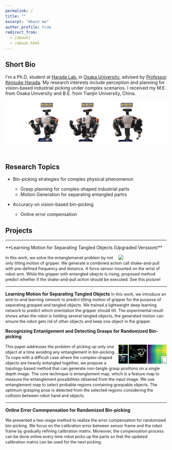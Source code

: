 ```yaml
---
permalink: /
title: ""
excerpt: "About me"
author_profile: true
redirect_from: 
  - /about/
  - /about.html
---    
```

## Short Bio

I'm a Ph.D. student at [Harada Lab.](https://www.roboticmanipulation.org/) in [Osaka University](https://www.osaka-u.ac.jp/en), advised by [Professor Kensuke Harada](http://www.hlab.sys.es.osaka-u.ac.jp/people/harada/). My research interests include perception and planning for vision-based industrial picking under complex scenarios. I received my M.E. from Osaka University and B.E. from Tianjin University, China.


![avatar-w70](/images/frontpage.png)

<br>

## Research Topics

- Bin-picking strategies for complex physical phenomenon
  - Grasp planning for complex-shaped industrial parts
  - Motion Generation for separating entangled partrs

- Accuracy on vision-based bin-picking
  - Online error compensation



## Projects

-----------------
<span>
**Learning Motion for Separating Tangled Objects (Upgraded Verssion)**

<span style="font-size:90%;text-align:justify">In this work, <img align="right" width="30%" src="/images/shaking.gif">we solve the entanglemenet problem by not only tilting motion of gripper. We generate a combined action call shake-and-pull with pre-defined frequency and distance. A force sensor mounted on the wrist of robot arm. While the gripper with entangled obejcts is rising, proposed method predict whether if the shake-and-pull action should be executed. See this picture! </span> 

</span>

-----------------

<span>

**Learning Motion for Separating Tangled Objects**
<span style="font-size:90%;text-align:justify">In this work, we introduce an end-to-end learning network to predict tilting motion of gripper for the purpose of separating grasped and tangled objects. We trained a lightweight deep learning network to predict which orientation the gripper should tilt. The experimental result shows when the robot is holding several tangled objects, the generated motion can ensure the robot gets rid of other objects and keep one object in the gripper. </span> 

</span>

<span>

**Recognizing Entanlgement and Detecting Grasps for Randomized Bin-picking**

<span style="font-size:90%;text-align:justify">This paper <img align="right" width="30%" src="/images/emap.jpg">addresses the problem of picking up only one object at a time avoiding any entanglement in bin-picking. To cope with a difficult case where the complex-shaped objects are heavily entangled together, we propose a topology-based method that can generate non-tangle grasp positions on a single depth image. The core technique is entanglement map, which is a feature map to measure the entanglement possibilities obtained from the input image. We use entanglement map to select probable regions containing graspable objects. The optimum grasping pose is detected from the selected regions considering the collision between robot hand and objects. </span> 

</span>

-----------------

<span>

**Online Error Commpensation for Randomized Bin-picking**

<span style="font-size:90%;text-align:justify">We presented a two-stage method to realize the error compensation for randomized bin-picking. We focus on the calibration error between sensor frame and the robot frame by gradually refining calibration matrix. Moreover, the compensation process can be done online every time robot picks up the parts so that the updated calibration matrix can be used for the next picking. </span> 


</span>

